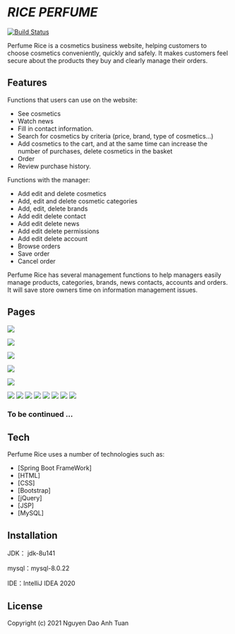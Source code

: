 

# _RICE PERFUME_

[![Build Status](https://travis-ci.org/joemccann/dillinger.svg?branch=master)](https://travis-ci.org/joemccann/dillinger)


Perfume Rice is a cosmetics business website, helping customers to choose cosmetics conveniently, quickly and safely. It makes customers feel secure about the products they buy and clearly manage their orders.

## Features
Functions that users can use on the website:
- See cosmetics
- Watch news
- Fill in contact information.
- Search for cosmetics by criteria (price, brand, type of cosmetics...)
- Add cosmetics to the cart, and at the same time can increase the number of purchases, delete cosmetics in the basket
- Order
- Review purchase history.

Functions with the manager:
- Add edit and delete cosmetics
- Add, edit and delete cosmetic categories
- Add, edit, delete brands
- Add edit delete contact
- Add edit delete news
- Add edit delete permissions
- Add edit delete account
- Browse orders
- Save order
- Cancel order

Perfume Rice has several management functions to help managers easily manage products, categories, brands, news contacts, accounts and orders. It will save store owners time on information management issues.
## Pages
**![](https://lh4.googleusercontent.com/vJ0KTxBczImxxgvKpmhtiw0-g_PWQt9wRST0lNQFyTu-FO96e_Y777DWVSFWXstUMFcRsZBGR5qHrYTg2bOSdm2fuOVzV7yaHSp2iI8oNuscgu2c7XpcJrmMf3tDTusN0k-dzbLF)**

**![](https://lh3.googleusercontent.com/6nU_i9guR7pR4WnxLjS3fEMNd5Cbnp5uh5nNcuryP6kX97hdxAyJA0odHwr4ljv07wC9HNZMTQT-zFTI-L3VOao5EWId1LFVOviGHhxCXt7bE1x8fVNELMmPgUEnIPFID5MW2YYR)**

**![](https://lh6.googleusercontent.com/HDZaRHz--EaD_LYP4zb7CVMfexLCzMWH9jQEjRBKLz9JfSUUTEA8CGqadgF5XWf8uzq_GD0dj7lIWzvzTRFdh_WZ7av0JEvBSBJ9_oZO2kft1SHm4EmHE2a-W9kjsa-0rg0shn90)**

**![](https://lh4.googleusercontent.com/4iVuZklpfYDzb6xWkfQovAtZKxafXgvRVBBZhmqnJYyIPXwXYjsjpN96u1mNk7pPldkZwHHovZF96U7gsLTFwGOlQxLEsXPK5IupkYcB42FR4ieLxNKHz7bwtS5UkHpfZwXuE3QL)**

**![](https://lh6.googleusercontent.com/Hp19haBF2ZGyrrFF2sKjRFj-CAmq4xMtroJJq1G3sJiX1rfaE4CQFpPQ8dRYd0fN0jdGLHQlvdY7SRw-EbPXluoT9Wi292FKu6lujJDs1ZzeO4Q7kUiezb4b0Vi-0NxNo9kYx-R-)**

**![](https://lh6.googleusercontent.com/C5pi4jj3WZojmP9tYXz8ejNsUTXFxlM4IWGiLoVDMIvMnB0VOEJRMrs89_u8Rzpz_uYcTuSVCNEHHmp_87KKlOC0nRQynphtLYzkT_sdvGYMal_TJSt0AJSJnt4zg-90pmKBir_W)**
**![](https://lh6.googleusercontent.com/RmM1_9Irx8qDuU04MTC6vhYwA2sjumUYulC-AwOToY8OM6AbJ2SGXMgTJl6WOSKUk_HUg0yZgnki2ABgSwLxiDS46J2JoWPX4fCEFAU_p0fJ11AziZp8bmJ6hpPVs7SSwiQnXaLs)**
**![](https://lh5.googleusercontent.com/-ROonJWvzyBy14cO-j9rWxwy8I8iR8LLgBczmylE0j9MKDAvCEdhWtOoC8FmZDVntR4aiw0GAjFGr76VCkBWLvr-4ehfB1Q2v-MJykjIJJiMyALiD5nVeehR00enTSVaGrJQHQzJ)**
**![](https://lh6.googleusercontent.com/uh4aZe5w8RKAcAJKOtG8ahLVmWfwzvl5MhrJqsPE_-mwq4QMnJds7Renbuijg7a5DWVZfqbICX44iHLXAwMmod1EYYF4BSEgcdOmJUle9p1RTw5ZzYOYdXltMdt0lniphmP_aD1b)**
**![](https://lh4.googleusercontent.com/sByb9a9ohnZkdih_9rFyqjicTu1uXyfJi55DWP8laf6yF_Q0tyB5CxE7oi-58yGlpVKSoCoEEbDsFwcf3fjFiyNXX62ezz-goQZO5IidFGFxoBaHJY8Cdch2hMrfXSlvPqe_XGdn)**
**![](https://lh6.googleusercontent.com/lncout3-QVHjLNZa4lrj1_ywCpant6QnmLkom0ERJP5uEAemn0djbdVz0FqdPhpnGzNXhy2AcEB3vD39gjj0MbSuVNe9l23FmvJXkaBdiGqS61rus-ZkOJcuWel_9OT-A68p8mto)**
**![](https://lh4.googleusercontent.com/PrimeSA8yaKZ9DFeMXbxGgXJOy-l12SteM6rCZ4S_XMV5WGKhdS4RduD2L3aU5AyjBKp4GP6mDSeUwEz5u3gKUtCn6iIIRvGgSsmKrzyf1PFhlq1quOYzeeoMtMS7fPql0h01dUr)**
**![](https://lh6.googleusercontent.com/7gzt4WFSf7hR23LD8bDEc0Tq_M2hwp1aOgRspqnCqd31Ckl1HdFfFSCIkVKLTfTs1S7Rsp3BdnSvG_Cf1mXvvqxtNnBGLkriLLE7q4-Q540YB_sPK-OcLJhS3cnJO6QvhVbu6f2q)**
### To be continued ...
## Tech

Perfume Rice uses a number of technologies such as:

- [Spring Boot FrameWork]
- [HTML]
- [CSS]
- [Bootstrap]
- [jQuery]
- [JSP]
- [MySQL]
## Installation
JDK： jdk-8u141

mysql：mysql-8.0.22

IDE：IntelliJ IDEA 2020

## License

Copyright (c) 2021 Nguyen Dao Anh Tuan
